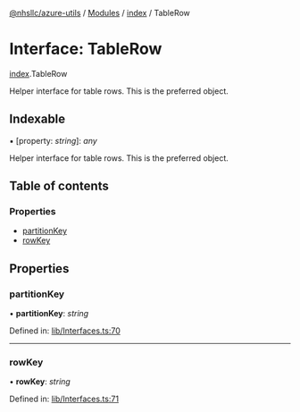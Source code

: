 [@nhsllc/azure-utils](../README.md) / [Modules](../modules.md) / [index](../modules/index.md) / TableRow

# Interface: TableRow

[index](../modules/index.md).TableRow

Helper interface for table rows. This is the preferred object.

## Indexable

▪ [property: *string*]: *any*

Helper interface for table rows. This is the preferred object.

## Table of contents

### Properties

- [partitionKey](index.tablerow.md#partitionkey)
- [rowKey](index.tablerow.md#rowkey)

## Properties

### partitionKey

• **partitionKey**: *string*

Defined in: [lib/Interfaces.ts:70](https://github.com/nhsllc/azure-utils/blob/1d75559/lib/Interfaces.ts#L70)

___

### rowKey

• **rowKey**: *string*

Defined in: [lib/Interfaces.ts:71](https://github.com/nhsllc/azure-utils/blob/1d75559/lib/Interfaces.ts#L71)
